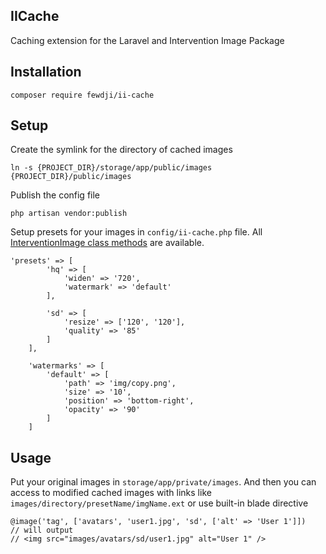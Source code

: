 ## IICache
Caching extension for the Laravel and Intervention Image Package
## Installation
```
composer require fewdji/ii-cache
```
## Setup
Create the symlink for the directory of cached images
```
ln -s {PROJECT_DIR}/storage/app/public/images {PROJECT_DIR}/public/images
```

Publish the config file
```
php artisan vendor:publish 
```
Setup presets for your images in `config/ii-cache.php` file. All [InterventionImage class methods]((http://image.intervention.io/use/basics#editing)) are available.
```
'presets' => [
        'hq' => [
            'widen' => '720',
            'watermark' => 'default'
        ],

        'sd' => [
            'resize' => ['120', '120'],
            'quality' => '85'
        ]
    ],

    'watermarks' => [
        'default' => [
            'path' => 'img/copy.png',
            'size' => '10',
            'position' => 'bottom-right',
            'opacity' => '90'
        ]
    ]
```
## Usage
Put your original images in `storage/app/private/images`. And then you can access to modified cached images with links like `images/directory/presetName/imgName.ext` or use built-in blade directive
```
@image('tag', ['avatars', 'user1.jpg', 'sd', ['alt' => 'User 1']])
// will output
// <img src="images/avatars/sd/user1.jpg" alt="User 1" />
```